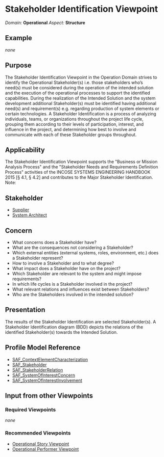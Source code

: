 # Stakeholder Identification Viewpoint
*Domain:* **Operational** *Aspect:* **Structure**
## Example
*none*
## Purpose
The Stakeholder Identification Viewpoint in the Operation Domain strives to identify the Operational Stakeholder(s) i.e. those stakeholders who’s need(s) must be considered during the operation of the intended solution and the execution of the operational processes to support the identified capabilities. During the realization of the Intended Solution and the system development additional Stakeholder(s) must be identified having additional need(s) and requirement(s) e.g. regarding production of system elements or certain technologies. 
A Stakeholder Identification is a process of analyzing individuals, teams, or organizations throughout the project life cycle, grouping them according to their levels of participation, interest, and influence in the project, and determining how best to involve and communicate with each of these Stakeholder groups throughout.
## Applicability
The Stakeholder Identification Viewpoint supports the "Business or Mission Analysis Process" and the "Stakeholder Needs and Requirements Definition Process" activities of the INCOSE SYSTEMS ENGINEERING HANDBOOK 2015 [§ 4.1, § 4.2] and contributes to the Major Stakeholder Identification.
Note:
## Stakeholder
* [Supplier](../stakeholders.md#Supplier)
* [System Architect](../stakeholders.md#System-Architect)
## Concern
* What concerns does a Stakeholder have?
* What are the consequences not considering a Stakeholder?
* Which external entities (external systems, roles, environment, etc.) does a Stakeholder represent?
* How to involve a Stakeholder and to what degree?
* What impact does a Stakeholder have on the project?
* Which Stakeholder are relevant to the system and might impose requirements?
* In which life cycles is a Stakeholder involved in the project?
* What relevant relations and influences exist between Stakeholders?
* Who are the Stakeholders involved in the intended solution?
## Presentation
The results of the Stakeholder Identification are selected Stakeholder(s). A Stakeholder Identification diagram (BDD) depicts the relations of the identified Stakeholder(s) towards the Intended Solution.

## Profile Model Reference
* [SAF_ContextElementCharacterization](../stereotypes.md#SAF_ContextElementCharacterization)
* [SAF_Stakeholder](../stereotypes.md#SAF_Stakeholder)
* [SAF_StakeholderRelation](../stereotypes.md#SAF_StakeholderRelation)
* [SAF_SystemOfInterestConcern](../stereotypes.md#SAF_SystemOfInterestConcern)
* [SAF_SystemOfInterestInvolvement](../stereotypes.md#SAF_SystemOfInterestInvolvement)
## Input from other Viewpoints
### Required Viewpoints
*none*
### Recommended Viewpoints
* [Operational Story Viewpoint](Operational-Story-Viewpoint.md)
* [Operational Performer Viewpoint](Operational-Performer-Viewpoint.md)
